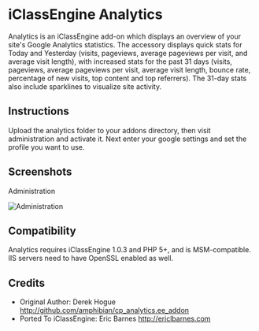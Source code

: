 # iClassEngine Analytics

Analytics is an iClassEngine add-on which displays an overview of your site's Google Analytics statistics. The accessory displays quick stats for Today and Yesterday (visits, pageviews, average pageviews per visit, and average visit length), with increased stats for the past 31 days (visits, pageviews, average pageviews per visit, average visit length, bounce rate, percentage of new visits, top content and top referrers). The 31-day stats also include sparklines to visualize site activity.

## Instructions

Upload the analytics folder to your addons directory, then visit administration and activate it. Next enter your google settings and set the profile you want to use.

## Screenshots

Administration

![Administration](http://github.com/ericbarnes/ice-analytics/raw/master/screenshots/admin.png "Administration")

## Compatibility

Analytics requires iClassEngine 1.0.3 and PHP 5+, and is MSM-compatible. IIS servers need to have OpenSSL enabled as well.

## Credits

  * Original Author: Derek Hogue <http://github.com/amphibian/cp_analytics.ee_addon>
  * Ported To iClassEngine: Eric Barnes <http://ericlbarnes.com>
